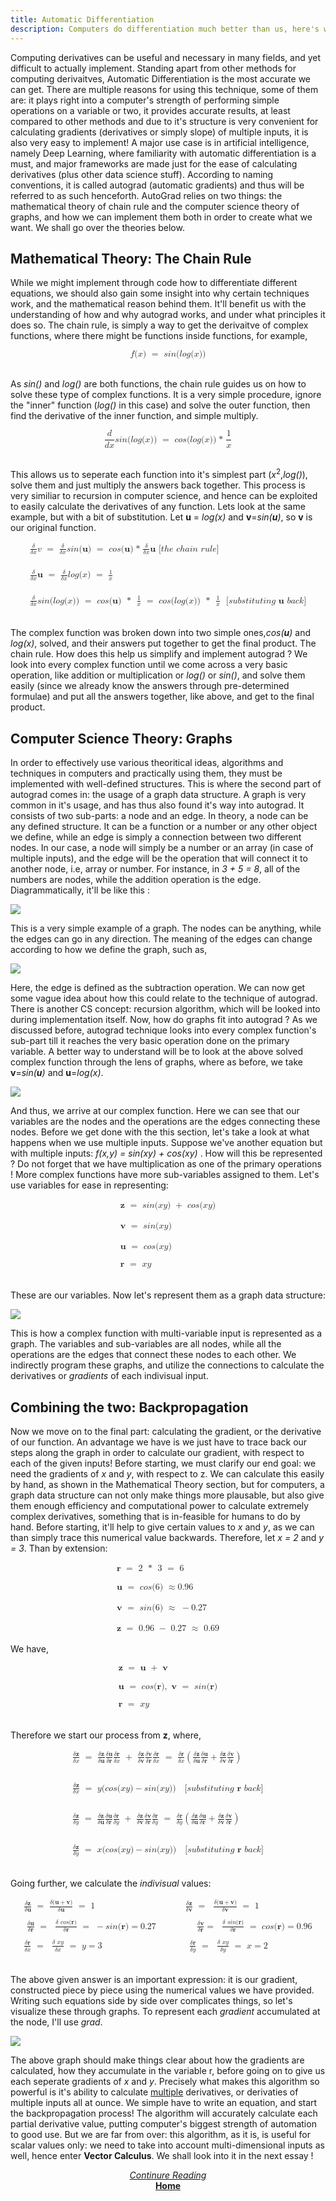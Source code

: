 ```yaml
---
title: Automatic Differentiation
description: Computers do differentiation much better than us, here's why
---
```


Computing derivatives can be useful and necessary in many fields, and yet difficult to actually implement. Standing apart from other methods for computing derivaitves, Automatic Differentiation is the most accurate we can get. There are multiple reasons for using this technique, some of them are: it plays right into a computer's strength of performing simple operations on a variable or two, it provides accurate results, at least compared to other methods and due to it's structure is very convenient for calculating gradients (derivatives or simply slope) of multiple inputs, it is also very easy to implement! A major use case is in artificial intelligence, namely Deep Learning, where familiarity with automatic differentiation is a must, and major frameworks are made just for the ease of calculating derivatives (plus other data science stuff). According to naming conventions, it is called autograd (automatic gradients) and thus will be referred to as such henceforth. AutoGrad relies on two things: the mathematical theory of chain rule and the computer science theory of graphs, and how we can implement them both in order to create what we want. We shall go over the theories below.

## Mathematical Theory: The Chain Rule

While we might implement through code how to differentiate different equations, we should also gain some insight into why certain techniques work, and the mathematical reason behind them. It'll benefit us with the understanding of how and why autograd works, and under what principles it does so. The chain rule, is simply a way to get the derivaitve of complex functions, where there might be functions inside functions, for example, 

<math display="block" class="tml-display" style="display:block math;"><mrow><mi>f</mi><mo form="prefix" stretchy="false">(</mo><mi>x</mi><mo form="postfix" stretchy="false">)</mo><mtext> </mtext><mo>=</mo><mtext> </mtext><mi>s</mi><mi>i</mi><mi>n</mi><mo form="prefix" stretchy="false">(</mo><mi>l</mi><mi>o</mi><mi>g</mi><mo form="prefix" stretchy="false">(</mo><mi>x</mi><mo form="postfix" stretchy="false">)</mo><mo form="postfix" stretchy="false">)</mo></mrow></math>
<br>

As *sin()* and *log()* are both functions, the chain rule guides us on how to solve these type of complex functions. It is a very simple procedure, ignore the "inner" function (*log()* in this case) and solve the outer function, then find the derivative of the inner function, and simple multiply.

<math display="block" class="tml-display" style="display:block math;"><mrow><mfrac><mi>d</mi><mrow><mi>d</mi><mi>x</mi></mrow></mfrac><mi>s</mi><mi>i</mi><mi>n</mi><mo form="prefix" stretchy="false">(</mo><mi>l</mi><mi>o</mi><mi>g</mi><mo form="prefix" stretchy="false">(</mo><mi>x</mi><mo form="postfix" stretchy="false">)</mo><mo form="postfix" stretchy="false">)</mo><mtext> </mtext><mo>=</mo><mtext> </mtext><mi>c</mi><mi>o</mi><mi>s</mi><mo form="prefix" stretchy="false">(</mo><mi>l</mi><mi>o</mi><mi>g</mi><mo form="prefix" stretchy="false">(</mo><mi>x</mi><mo form="postfix" stretchy="false">)</mo><mo form="postfix" stretchy="false">)</mo><mo>* </mo><mfrac><mn>1</mn><mi>x</mi></mfrac></mrow></math>
<br>

This allows us to seperate each function into it's simplest part (*x*<sup>2</sup>,*log()*), solve them and just multiply the answers back together. This process is very similiar to recursion in computer science, and hence can be exploited to easily calculate the derivatives of any function. Lets look at the same example, but with a bit of substitution. Let **u** = *log(x)* and **v**=*sin(**u**)*, so **v** is our original function. 

<math display="block" class="tml-display" style="display:block math;"><mtable columnalign="left"><mtr><mtd style="padding:0.5ex 0em 0.5ex 0em;text-align:-webkit-left;"><mrow><mfrac><mi>δ</mi><mrow><mi>δ</mi><mi>x</mi></mrow></mfrac><mi>v</mi><mtext> </mtext><mo>=</mo><mtext> </mtext><mfrac><mi>δ</mi><mrow><mi>δ</mi><mi>x</mi></mrow></mfrac><mi>s</mi><mi>i</mi><mi>n</mi><mo form="prefix" stretchy="false">(</mo><mi>𝐮</mi><mo form="postfix" stretchy="false">)</mo><mtext> </mtext><mo>=</mo><mtext> </mtext><mi>c</mi><mi>o</mi><mi>s</mi><mo form="prefix" stretchy="false">(</mo><mi>𝐮</mi><mo form="postfix" stretchy="false">)</mo><mo>* </mo><mfrac><mi>δ</mi><mrow><mi>δ</mi><mi>x</mi></mrow></mfrac><mi>𝐮</mi><mtext> </mtext><mo form="prefix" stretchy="false">[</mo><mi>t</mi><mi>h</mi><mi>e</mi><mtext> </mtext><mi>c</mi><mi>h</mi><mi>a</mi><mi>i</mi><mi>n</mi><mtext> </mtext><mi>r</mi><mi>u</mi><mi>l</mi><mi>e</mi><mo form="postfix" stretchy="false">]</mo></mrow></mtd></mtr><mtr><mtd style="padding:0.5ex 0em 0.5ex 0em;text-align:-webkit-left;"><mrow></mrow></mtd></mtr><mtr><mtd style="padding:0.5ex 0em 0.5ex 0em;text-align:-webkit-left;"><mrow></mrow></mtd></mtr><mtr><mtd style="padding:0.5ex 0em 0.5ex 0em;text-align:-webkit-left;"><mrow></mrow></mtd></mtr><mtr><mtd style="padding:0.5ex 0em 0.5ex 0em;text-align:-webkit-left;"><mrow><mfrac><mi>δ</mi><mrow><mi>δ</mi><mi>x</mi></mrow></mfrac><mi>𝐮</mi><mtext> </mtext><mo>=</mo><mtext> </mtext><mfrac><mi>δ</mi><mrow><mi>δ</mi><mi>x</mi></mrow></mfrac><mi>l</mi><mi>o</mi><mi>g</mi><mo form="prefix" stretchy="false">(</mo><mi>x</mi><mo form="postfix" stretchy="false">)</mo><mtext> </mtext><mo>=</mo><mtext> </mtext><mfrac><mn>1</mn><mi>x</mi></mfrac></mrow></mtd></mtr><mtr><mtd style="padding:0.5ex 0em 0.5ex 0em;text-align:-webkit-left;"><mrow></mrow></mtd></mtr><mtr><mtd style="padding:0.5ex 0em 0.5ex 0em;text-align:-webkit-left;"><mrow></mrow></mtd></mtr><mtr><mtd style="padding:0.5ex 0em 0.5ex 0em;text-align:-webkit-left;"><mrow></mrow></mtd></mtr><mtr><mtd style="padding:0.5ex 0em 0.5ex 0em;text-align:-webkit-left;"><mrow><mfrac><mi>δ</mi><mrow><mi>δ</mi><mi>x</mi></mrow></mfrac><mi>s</mi><mi>i</mi><mi>n</mi><mo form="prefix" stretchy="false">(</mo><mi>l</mi><mi>o</mi><mi>g</mi><mo form="prefix" stretchy="false">(</mo><mi>x</mi><mo form="postfix" stretchy="false">)</mo><mo form="postfix" stretchy="false">)</mo><mtext> </mtext><mo>=</mo><mtext> </mtext><mi>c</mi><mi>o</mi><mi>s</mi><mo form="prefix" stretchy="false">(</mo><mi>𝐮</mi><mo form="postfix" stretchy="false">)</mo><mtext> </mtext><mo>* </mo><mtext> </mtext><mfrac><mn>1</mn><mi>x</mi></mfrac><mtext> </mtext><mo>=</mo><mtext> </mtext><mi>c</mi><mi>o</mi><mi>s</mi><mo form="prefix" stretchy="false">(</mo><mi>l</mi><mi>o</mi><mi>g</mi><mo form="prefix" stretchy="false">(</mo><mi>x</mi><mo form="postfix" stretchy="false">)</mo><mo form="postfix" stretchy="false">)</mo><mtext> </mtext><mo>* </mo><mtext> </mtext><mfrac><mn>1</mn><mi>x</mi></mfrac><mtext> </mtext><mtext> </mtext><mo form="prefix" stretchy="false">[</mo><mi>s</mi><mi>u</mi><mi>b</mi><mi>s</mi><mi>t</mi><mi>i</mi><mi>t</mi><mi>u</mi><mi>t</mi><mi>i</mi><mi>n</mi><mi>g</mi><mtext> </mtext><mi>𝐮</mi><mtext> </mtext><mi>b</mi><mi>a</mi><mi>c</mi><mi>k</mi><mo form="postfix" stretchy="false">]</mo></mrow></mtd></mtr></mtable></math>
<br>

The complex function was broken down into two simple ones,*cos(**u**)* and *log(x)*, solved, and their answers put together to get the final product. The chain rule. How does this help us simplify and implement autograd ? We look into every complex function until we come across a very basic operation, like addition or multiplication or *log()* or *sin()*, and solve them easily (since we already know the answers through pre-determined formulae) and put all the answers together, like above, and get to the final product.

## Computer Science Theory: Graphs

In order to effectively use various theoritical ideas, algorithms  and techniques in computers and practically using them, they must be implemented with well-defined structures. This is where the second part of autograd comes in: the usage of a graph data structure. A graph is very common in it's usage, and has thus also found it's way into autograd. It consists of two sub-parts: a node and an edge. In theory, a node can be any defined structure. It can be a function or a number or any other object we define, while an edge is simply a connection between two different nodes. In our case, a node will simply be a number or an array (in case of multiple inputs), and the edge will be the operation that will connect it to another node, i.e, array or number. For instance, in *3 + 5 = 8*,  all of the numbers are nodes, while the addition operation is the edge. Diagrammatically, it'll be like this :

<img src='/media/pic1-AD.png'>

This is a very simple example of a graph. The nodes can be anything, while the edges can go in any direction. The meaning of the edges can change according to how we define the graph, such as,

<img src='/media/pic2-AD.png'>

Here, the edge is defined as the subtraction operation. We can now get some vague idea about how this could relate to the technique of autograd. There is another CS concept: recursion algorithm, which will be looked into during implementation itself. Now, how do graphs fit into autograd ? As we discussed before, autograd technique looks into every complex function's sub-part till it reaches the very basic operation done on the primary variable. A better way to understand will be to look at the above solved complex function through the lens of graphs, where as before, we take **v**=*sin(**u**)* and **u**=*log(x)*.

<img src='/media/pic3-AD.png'>

And thus, we arrive at our complex function. Here we can see that our variables are the nodes and the operations are the edges connecting these nodes. Before we get done with the this section, let's take a look at what happens when we use multiple inputs. Suppose we've another equation but with multiple inputs: *f(x,y) = sin(xy) + cos(xy)* . How will this be represented ? Do not forget that we have multiplication as one of the primary operations ! More complex functions have more sub-variables assigned to them. Let's use variables for ease in representing:

<math display="block" class="tml-display" style="display:block math;"><mtable columnalign="left"><mtr><mtd style="padding:0.5ex 0em 0.5ex 0em;text-align:-webkit-left;"><mrow><mi>𝐳</mi><mtext> </mtext><mo>=</mo><mtext> </mtext><mi>s</mi><mi>i</mi><mi>n</mi><mo form="prefix" stretchy="false">(</mo><mi>x</mi><mi>y</mi><mo form="postfix" stretchy="false">)</mo><mtext> </mtext><mo>+</mo><mtext> </mtext><mi>c</mi><mi>o</mi><mi>s</mi><mo form="prefix" stretchy="false">(</mo><mi>x</mi><mi>y</mi><mo form="postfix" stretchy="false">)</mo></mrow></mtd></mtr><mtr><mtd style="padding:0.5ex 0em 0.5ex 0em;text-align:-webkit-left;"><mrow></mrow></mtd></mtr><mtr><mtd style="padding:0.5ex 0em 0.5ex 0em;text-align:-webkit-left;"><mrow></mrow></mtd></mtr><mtr><mtd style="padding:0.5ex 0em 0.5ex 0em;text-align:-webkit-left;"><mrow><mi>𝐯</mi><mtext> </mtext><mo>=</mo><mtext> </mtext><mi>s</mi><mi>i</mi><mi>n</mi><mo form="prefix" stretchy="false">(</mo><mi>x</mi><mi>y</mi><mo form="postfix" stretchy="false">)</mo></mrow></mtd></mtr><mtr><mtd style="padding:0.5ex 0em 0.5ex 0em;text-align:-webkit-left;"><mrow></mrow></mtd></mtr><mtr><mtd style="padding:0.5ex 0em 0.5ex 0em;text-align:-webkit-left;"><mrow></mrow></mtd></mtr><mtr><mtd style="padding:0.5ex 0em 0.5ex 0em;text-align:-webkit-left;"><mrow><mi>𝐮</mi><mtext> </mtext><mo>=</mo><mtext> </mtext><mi>c</mi><mi>o</mi><mi>s</mi><mo form="prefix" stretchy="false">(</mo><mi>x</mi><mi>y</mi><mo form="postfix" stretchy="false">)</mo></mrow></mtd></mtr><mtr><mtd style="padding:0.5ex 0em 0.5ex 0em;text-align:-webkit-left;"><mrow></mrow></mtd></mtr><mtr><mtd style="padding:0.5ex 0em 0.5ex 0em;text-align:-webkit-left;"><mrow></mrow></mtd></mtr><mtr><mtd style="padding:0.5ex 0em 0.5ex 0em;text-align:-webkit-left;"><mrow><mi>𝐫</mi><mtext> </mtext><mo>=</mo><mtext> </mtext><mi>x</mi><mi>y</mi></mrow></mtd></mtr></mtable></math>
<br>

These are our variables. Now let's represent them as a graph data structure: 

<img src='/media/pic4-AD.png'>

This is how a complex function with multi-variable input is represented as a graph. The variables and sub-variables are all nodes, while all the operations are the edges that connect these nodes to each other. We indirectly program these graphs, and utilize the connections to calculate the derivatives or *gradients* of each indivisual input. 

## Combining the two: Backpropagation

Now we move on to the final part: calculating the gradient, or the derivative of our function. An advantage we have is we just have to trace back our steps along the graph in order to calculate our gradient, with respect to each of the given inputs! Before starting, we must clarify our end goal: we need the gradients of *x* and *y*, with respect to z. We can calculate this easily by hand, as shown in the Mathematical Theory section, but for computers, a graph data structure can not only make things more plausable, but also give them enough efficiency and computational power to calculate extremely complex derivatives, something that is in-feasible for humans to do by hand. Before starting, it'll help to give certain values to *x* and *y*, as we can than simply trace this numerical value backwards. Therefore, let *x = 2* and *y = 3*. Than by extension:

<math display="block" class="tml-display" style="display:block math;"><mtable columnalign="left"><mtr><mtd style="padding:0.5ex 0em 0.5ex 0em;text-align:-webkit-left;"><mrow><mi>𝐫</mi><mtext> </mtext><mo>=</mo><mtext> </mtext><mn>2</mn><mtext> </mtext><mo>* </mo><mtext> </mtext><mn>3</mn><mtext> </mtext><mo>=</mo><mtext> </mtext><mn>6</mn></mrow></mtd></mtr><mtr><mtd style="padding:0.5ex 0em 0.5ex 0em;text-align:-webkit-left;"><mrow></mrow></mtd></mtr><mtr><mtd style="padding:0.5ex 0em 0.5ex 0em;text-align:-webkit-left;"><mrow></mrow></mtd></mtr><mtr><mtd style="padding:0.5ex 0em 0.5ex 0em;text-align:-webkit-left;"><mrow><mi>𝐮</mi><mtext> </mtext><mo>=</mo><mtext> </mtext><mi>c</mi><mi>o</mi><mi>s</mi><mo form="prefix" stretchy="false">(</mo><mn>6</mn><mo form="postfix" stretchy="false">)</mo><mtext> </mtext><mo>≈</mo><mn>0.96</mn><mtext> </mtext></mrow></mtd></mtr><mtr><mtd style="padding:0.5ex 0em 0.5ex 0em;text-align:-webkit-left;"><mrow></mrow></mtd></mtr><mtr><mtd style="padding:0.5ex 0em 0.5ex 0em;text-align:-webkit-left;"><mrow></mrow></mtd></mtr><mtr><mtd style="padding:0.5ex 0em 0.5ex 0em;text-align:-webkit-left;"><mrow><mi>𝐯</mi><mtext> </mtext><mo>=</mo><mtext> </mtext><mi>s</mi><mi>i</mi><mi>n</mi><mo form="prefix" stretchy="false">(</mo><mn>6</mn><mo form="postfix" stretchy="false">)</mo><mtext> </mtext><mo>≈</mo><mtext> </mtext><mo>−</mo><mn>0.27</mn></mrow></mtd></mtr><mtr><mtd style="padding:0.5ex 0em 0.5ex 0em;text-align:-webkit-left;"><mrow></mrow></mtd></mtr><mtr><mtd style="padding:0.5ex 0em 0.5ex 0em;text-align:-webkit-left;"><mrow></mrow></mtd></mtr><mtr><mtd style="padding:0.5ex 0em 0.5ex 0em;text-align:-webkit-left;"><mrow><mi>𝐳</mi><mtext> </mtext><mo>=</mo><mtext> </mtext><mn>0.96</mn><mtext> </mtext><mo>−</mo><mtext> </mtext><mn>0.27</mn><mtext> </mtext><mo>≈</mo><mtext> </mtext><mn>0.69</mn></mrow></mtd></mtr></mtable></math>
<br>
We have,

<math display="block" class="tml-display" style="display:block math;"><mtable columnalign="left"><mtr><mtd style="padding:0.5ex 0em 0.5ex 0em;text-align:-webkit-left;"><mrow><mi>𝐳</mi><mtext> </mtext><mo>=</mo><mtext> </mtext><mi>𝐮</mi><mtext> </mtext><mo>+</mo><mtext> </mtext><mi>𝐯</mi></mrow></mtd></mtr><mtr><mtd style="padding:0.5ex 0em 0.5ex 0em;text-align:-webkit-left;"><mrow></mrow></mtd></mtr><mtr><mtd style="padding:0.5ex 0em 0.5ex 0em;text-align:-webkit-left;"><mrow></mrow></mtd></mtr><mtr><mtd style="padding:0.5ex 0em 0.5ex 0em;text-align:-webkit-left;"><mrow><mi>𝐮</mi><mtext> </mtext><mo>=</mo><mtext> </mtext><mi>c</mi><mi>o</mi><mi>s</mi><mo form="prefix" stretchy="false">(</mo><mi>𝐫</mi><mo form="postfix" stretchy="false">)</mo><mo separator="true">,</mo><mtext> </mtext><mi>𝐯</mi><mtext> </mtext><mo>=</mo><mtext> </mtext><mi>s</mi><mi>i</mi><mi>n</mi><mo form="prefix" stretchy="false">(</mo><mi>𝐫</mi><mo form="postfix" stretchy="false">)</mo></mrow></mtd></mtr><mtr><mtd style="padding:0.5ex 0em 0.5ex 0em;text-align:-webkit-left;"><mrow></mrow></mtd></mtr><mtr><mtd style="padding:0.5ex 0em 0.5ex 0em;text-align:-webkit-left;"><mrow></mrow></mtd></mtr><mtr><mtd style="padding:0.5ex 0em 0.5ex 0em;text-align:-webkit-left;"><mrow><mi>𝐫</mi><mtext> </mtext><mo>=</mo><mtext> </mtext><mi>x</mi><mi>y</mi></mrow></mtd></mtr></mtable></math>
<br>

Therefore we start our process from **z**, where, 

<math display="block" class="tml-display" style="display:block math;"><mtable columnalign="left"><mtr><mtd style="padding:0.5ex 0em 0.5ex 0em;text-align:-webkit-left;"><mrow><mfrac><mrow><mi>δ</mi><mi>𝐳</mi></mrow><mrow><mi>δ</mi><mi>x</mi></mrow></mfrac><mtext> </mtext><mo>=</mo><mtext> </mtext><mfrac><mrow><mi>δ</mi><mi>𝐳</mi></mrow><mrow><mi>δ</mi><mi>𝐮</mi></mrow></mfrac><mfrac><mrow><mi>δ</mi><mi>𝐮</mi></mrow><mrow><mi>δ</mi><mi>𝐫</mi></mrow></mfrac><mfrac><mrow><mi>δ</mi><mi>𝐫</mi></mrow><mrow><mi>δ</mi><mi>x</mi></mrow></mfrac><mtext> </mtext><mo>+</mo><mtext> </mtext><mfrac><mrow><mi>δ</mi><mi>𝐳</mi></mrow><mrow><mi>δ</mi><mi>𝐯</mi></mrow></mfrac><mfrac><mrow><mi>δ</mi><mi>𝐯</mi></mrow><mrow><mi>δ</mi><mi>𝐫</mi></mrow></mfrac><mfrac><mrow><mi>δ</mi><mi>𝐫</mi></mrow><mrow><mi>δ</mi><mi>x</mi></mrow></mfrac><mtext> </mtext><mo>=</mo><mtext> </mtext><mfrac><mrow><mi>δ</mi><mi>𝐫</mi></mrow><mrow><mi>δ</mi><mi>x</mi></mrow></mfrac><mrow><mo fence="true" form="prefix">(</mo><mfrac><mrow><mi>δ</mi><mi>𝐳</mi></mrow><mrow><mi>δ</mi><mi>𝐮</mi></mrow></mfrac><mfrac><mrow><mi>δ</mi><mi>𝐮</mi></mrow><mrow><mi>δ</mi><mi>𝐫</mi></mrow></mfrac><mo>+</mo><mfrac><mrow><mi>δ</mi><mi>𝐳</mi></mrow><mrow><mi>δ</mi><mi>𝐯</mi></mrow></mfrac><mfrac><mrow><mi>δ</mi><mi>𝐯</mi></mrow><mrow><mi>δ</mi><mi>𝐫</mi></mrow></mfrac><mo fence="true" form="postfix">)</mo></mrow></mrow></mtd></mtr><mtr><mtd style="padding:0.5ex 0em 0.5ex 0em;text-align:-webkit-left;"><mrow></mrow></mtd></mtr><mtr><mtd style="padding:0.5ex 0em 0.5ex 0em;text-align:-webkit-left;"><mrow></mrow></mtd></mtr><mtr><mtd style="padding:0.5ex 0em 0.5ex 0em;text-align:-webkit-left;"><mrow></mrow></mtd></mtr><mtr><mtd style="padding:0.5ex 0em 0.5ex 0em;text-align:-webkit-left;"><mrow></mrow></mtd></mtr><mtr><mtd style="padding:0.5ex 0em 0.5ex 0em;text-align:-webkit-left;"><mrow><mfrac><mrow><mi>δ</mi><mi>𝐳</mi></mrow><mrow><mi>δ</mi><mi>x</mi></mrow></mfrac><mtext> </mtext><mo>=</mo><mtext> </mtext><mi>y</mi><mo form="prefix" stretchy="false">(</mo><mi>c</mi><mi>o</mi><mi>s</mi><mo form="prefix" stretchy="false">(</mo><mi>x</mi><mi>y</mi><mo form="postfix" stretchy="false">)</mo><mo>−</mo><mi>s</mi><mi>i</mi><mi>n</mi><mo form="prefix" stretchy="false">(</mo><mi>x</mi><mi>y</mi><mo form="postfix" stretchy="false">)</mo><mo form="postfix" stretchy="false">)</mo><mtext> </mtext><mtext> </mtext><mtext> </mtext><mo form="prefix" stretchy="false">[</mo><mi>s</mi><mi>u</mi><mi>b</mi><mi>s</mi><mi>t</mi><mi>i</mi><mi>t</mi><mi>u</mi><mi>t</mi><mi>i</mi><mi>n</mi><mi>g</mi><mtext> </mtext><mi>𝐫</mi><mtext> </mtext><mi>b</mi><mi>a</mi><mi>c</mi><mi>k</mi><mo form="postfix" stretchy="false">]</mo></mrow></mtd></mtr><mtr><mtd style="padding:0.5ex 0em 0.5ex 0em;text-align:-webkit-left;"><mrow></mrow></mtd></mtr><mtr><mtd style="padding:0.5ex 0em 0.5ex 0em;text-align:-webkit-left;"><mrow></mrow></mtd></mtr><mtr><mtd style="padding:0.5ex 0em 0.5ex 0em;text-align:-webkit-left;"><mrow></mrow></mtd></mtr><mtr><mtd style="padding:0.5ex 0em 0.5ex 0em;text-align:-webkit-left;"><mrow></mrow></mtd></mtr><mtr><mtd style="padding:0.5ex 0em 0.5ex 0em;text-align:-webkit-left;"><mrow><mfrac><mrow><mi>δ</mi><mi>𝐳</mi></mrow><mrow><mi>δ</mi><mi>y</mi></mrow></mfrac><mtext> </mtext><mo>=</mo><mtext> </mtext><mfrac><mrow><mi>δ</mi><mi>𝐳</mi></mrow><mrow><mi>δ</mi><mi>𝐮</mi></mrow></mfrac><mfrac><mrow><mi>δ</mi><mi>𝐮</mi></mrow><mrow><mi>δ</mi><mi>𝐫</mi></mrow></mfrac><mfrac><mrow><mi>δ</mi><mi>𝐫</mi></mrow><mrow><mi>δ</mi><mi>y</mi></mrow></mfrac><mtext> </mtext><mo>+</mo><mtext> </mtext><mfrac><mrow><mi>δ</mi><mi>𝐳</mi></mrow><mrow><mi>δ</mi><mi>𝐯</mi></mrow></mfrac><mfrac><mrow><mi>δ</mi><mi>𝐯</mi></mrow><mrow><mi>δ</mi><mi>𝐫</mi></mrow></mfrac><mfrac><mrow><mi>δ</mi><mi>𝐫</mi></mrow><mrow><mi>δ</mi><mi>y</mi></mrow></mfrac><mtext> </mtext><mo>=</mo><mtext> </mtext><mfrac><mrow><mi>δ</mi><mi>𝐫</mi></mrow><mrow><mi>δ</mi><mi>y</mi></mrow></mfrac><mrow><mo fence="true" form="prefix">(</mo><mfrac><mrow><mi>δ</mi><mi>𝐳</mi></mrow><mrow><mi>δ</mi><mi>𝐮</mi></mrow></mfrac><mfrac><mrow><mi>δ</mi><mi>𝐮</mi></mrow><mrow><mi>δ</mi><mi>𝐫</mi></mrow></mfrac><mo>+</mo><mfrac><mrow><mi>δ</mi><mi>𝐳</mi></mrow><mrow><mi>δ</mi><mi>𝐯</mi></mrow></mfrac><mfrac><mrow><mi>δ</mi><mi>𝐯</mi></mrow><mrow><mi>δ</mi><mi>𝐫</mi></mrow></mfrac><mo fence="true" form="postfix">)</mo></mrow></mrow></mtd></mtr><mtr><mtd style="padding:0.5ex 0em 0.5ex 0em;text-align:-webkit-left;"><mrow></mrow></mtd></mtr><mtr><mtd style="padding:0.5ex 0em 0.5ex 0em;text-align:-webkit-left;"><mrow></mrow></mtd></mtr><mtr><mtd style="padding:0.5ex 0em 0.5ex 0em;text-align:-webkit-left;"><mrow></mrow></mtd></mtr><mtr><mtd style="padding:0.5ex 0em 0.5ex 0em;text-align:-webkit-left;"><mrow></mrow></mtd></mtr><mtr><mtd style="padding:0.5ex 0em 0.5ex 0em;text-align:-webkit-left;"><mrow><mfrac><mrow><mi>δ</mi><mi>𝐳</mi></mrow><mrow><mi>δ</mi><mi>y</mi></mrow></mfrac><mtext> </mtext><mo>=</mo><mtext> </mtext><mi>x</mi><mo form="prefix" stretchy="false">(</mo><mi>c</mi><mi>o</mi><mi>s</mi><mo form="prefix" stretchy="false">(</mo><mi>x</mi><mi>y</mi><mo form="postfix" stretchy="false">)</mo><mo>−</mo><mi>s</mi><mi>i</mi><mi>n</mi><mo form="prefix" stretchy="false">(</mo><mi>x</mi><mi>y</mi><mo form="postfix" stretchy="false">)</mo><mo form="postfix" stretchy="false">)</mo><mtext> </mtext><mtext> </mtext><mtext> </mtext><mo form="prefix" stretchy="false">[</mo><mi>s</mi><mi>u</mi><mi>b</mi><mi>s</mi><mi>t</mi><mi>i</mi><mi>t</mi><mi>u</mi><mi>t</mi><mi>i</mi><mi>n</mi><mi>g</mi><mtext> </mtext><mi>𝐫</mi><mtext> </mtext><mi>b</mi><mi>a</mi><mi>c</mi><mi>k</mi><mo form="postfix" stretchy="false">]</mo></mrow></mtd></mtr></mtable></math>
<br>

Going further, we calculate the *indivisual* values: 

<math display="block" class="tml-display" style="display:block math;"><mtable columnalign="left"><mtr><mtd style="padding:0.5ex 0em 0.5ex 0em;text-align:-webkit-left;"><mrow><mfrac><mrow><mi>δ</mi><mi>𝐳</mi></mrow><mrow><mi>δ</mi><mi>𝐮</mi></mrow></mfrac><mtext> </mtext><mo>=</mo><mtext> </mtext><mfrac><mrow><mi>δ</mi><mo form="prefix" stretchy="false">(</mo><mi>𝐮</mi><mo>+</mo><mi>𝐯</mi><mo form="postfix" stretchy="false">)</mo></mrow><mrow><mi>δ</mi><mi>𝐮</mi></mrow></mfrac><mtext> </mtext><mo>=</mo><mtext> </mtext><mn>1</mn><mtext> </mtext><mtext> </mtext><mtext> </mtext><mtext> </mtext><mtext> </mtext><mtext> </mtext><mtext> </mtext><mtext> </mtext><mtext> </mtext><mtext> </mtext><mtext> </mtext><mtext> </mtext><mtext> </mtext><mtext> </mtext><mtext> </mtext><mtext> </mtext><mtext> </mtext><mtext> </mtext><mtext> </mtext><mtext> </mtext><mtext> </mtext><mtext> </mtext><mtext> </mtext><mtext> </mtext><mtext> </mtext><mtext> </mtext><mtext> </mtext><mtext> </mtext><mtext> </mtext><mtext> </mtext><mtext> </mtext><mfrac><mrow><mi>δ</mi><mi>𝐳</mi></mrow><mrow><mi>δ</mi><mi>𝐯</mi></mrow></mfrac><mtext> </mtext><mo>=</mo><mtext> </mtext><mtext> </mtext><mfrac><mrow><mi>δ</mi><mo form="prefix" stretchy="false">(</mo><mi>𝐮</mi><mo>+</mo><mi>𝐯</mi><mo form="postfix" stretchy="false">)</mo></mrow><mrow><mi>δ</mi><mi>𝐯</mi></mrow></mfrac><mtext> </mtext><mo>=</mo><mtext> </mtext><mn>1</mn></mrow></mtd></mtr><mtr><mtd style="padding:0.5ex 0em 0.5ex 0em;text-align:-webkit-left;"><mrow></mrow></mtd></mtr><mtr><mtd style="padding:0.5ex 0em 0.5ex 0em;text-align:-webkit-left;"><mrow><mtext> </mtext><mfrac><mrow><mi>δ</mi><mi>𝐮</mi></mrow><mrow><mi>δ</mi><mi>𝐫</mi></mrow></mfrac><mtext> </mtext><mo>=</mo><mtext> </mtext><mtext> </mtext><mfrac><mrow><mi>δ</mi><mtext> </mtext><mi>c</mi><mi>o</mi><mi>s</mi><mo form="prefix" stretchy="false">(</mo><mi>𝐫</mi><mo form="postfix" stretchy="false">)</mo></mrow><mrow><mi>δ</mi><mi>𝐫</mi></mrow></mfrac><mtext> </mtext><mo>=</mo><mtext> </mtext><mo>−</mo><mi>s</mi><mi>i</mi><mi>n</mi><mo form="prefix" stretchy="false">(</mo><mi>𝐫</mi><mo form="postfix" stretchy="false">)</mo><mo>=</mo><mn>0.27</mn><mtext> </mtext><mtext> </mtext><mtext> </mtext><mtext> </mtext><mtext> </mtext><mtext> </mtext><mtext> </mtext><mtext> </mtext><mtext> </mtext><mtext> </mtext><mtext> </mtext><mtext> </mtext><mtext> </mtext><mtext> </mtext><mfrac><mrow><mi>δ</mi><mi>𝐯</mi></mrow><mrow><mi>δ</mi><mi>𝐫</mi></mrow></mfrac><mo>=</mo><mtext> </mtext><mtext> </mtext><mfrac><mrow><mi>δ</mi><mtext> </mtext><mi>s</mi><mi>i</mi><mi>n</mi><mo form="prefix" stretchy="false">(</mo><mi>𝐫</mi><mo form="postfix" stretchy="false">)</mo></mrow><mrow><mi>δ</mi><mi>𝐫</mi></mrow></mfrac><mtext> </mtext><mo>=</mo><mtext> </mtext><mi>c</mi><mi>o</mi><mi>s</mi><mo form="prefix" stretchy="false">(</mo><mi>𝐫</mi><mo form="postfix" stretchy="false">)</mo><mo>=</mo><mn>0.96</mn></mrow></mtd></mtr><mtr><mtd style="padding:0.5ex 0em 0.5ex 0em;text-align:-webkit-left;"><mrow></mrow></mtd></mtr><mtr><mtd style="padding:0.5ex 0em 0.5ex 0em;text-align:-webkit-left;"><mrow><mfrac><mrow><mi>δ</mi><mi>𝐫</mi></mrow><mrow><mi>δ</mi><mi>x</mi></mrow></mfrac><mtext> </mtext><mo>=</mo><mtext> </mtext><mtext> </mtext><mfrac><mrow><mi>δ</mi><mtext> </mtext><mi>x</mi><mi>y</mi></mrow><mrow><mi>δ</mi><mi>x</mi></mrow></mfrac><mtext> </mtext><mo>=</mo><mtext> </mtext><mi>y</mi><mo>=</mo><mn>3</mn><mtext> </mtext><mtext> </mtext><mtext> </mtext><mtext> </mtext><mtext> </mtext><mtext> </mtext><mtext> </mtext><mtext> </mtext><mtext> </mtext><mtext> </mtext><mtext> </mtext><mtext> </mtext><mtext> </mtext><mtext> </mtext><mtext> </mtext><mtext> </mtext><mtext> </mtext><mtext> </mtext><mtext> </mtext><mtext> </mtext><mtext> </mtext><mtext> </mtext><mtext> </mtext><mtext> </mtext><mtext> </mtext><mtext> </mtext><mtext> </mtext><mtext> </mtext><mtext> </mtext><mtext> </mtext><mfrac><mrow><mi>δ</mi><mi>𝐫</mi></mrow><mrow><mi>δ</mi><mi>y</mi></mrow></mfrac><mtext> </mtext><mo>=</mo><mtext> </mtext><mtext> </mtext><mfrac><mrow><mi>δ</mi><mtext> </mtext><mi>x</mi><mi>y</mi></mrow><mrow><mi>δ</mi><mi>y</mi></mrow></mfrac><mtext> </mtext><mo>=</mo><mtext> </mtext><mi>x</mi><mo>=</mo><mn>2</mn></mrow></mtd></mtr></mtable></math>
<br>

The above given answer is an important expression: it is our gradient, constructed piece by piece using the numerical values we have provided. Writing such equations side by side over complicates things, so let's visualize these through graphs. To represent each *gradient* accumulated at the node, I'll use *grad*.

<img src='/media/pic5-AD.png'>

The above graph should make things clear about how the gradients are calculated, how they accumulate in the variable r, before going on to give us each seperate gradients of *x* and *y*. Precisely what makes this algorithm so powerful is it's ability to calculate <u>multiple</u> derivatives, or derivaties of multiple inputs all at ounce. We simple have to write an equation, and start the backpropagation process! The algorithm will accurately calculate each partial derivative value, putting computer's biggest strength of automation to good use. But we are far from over: this algorithm, as it is, is useful for scalar values only: we need to take into account multi-dimensional inputs as well, hence enter **Vector Calculus**. We shall look into it in the next essay !

<p style="text-align: center;">
<i><a href="/blog/autograd2/">Continure Reading</a></i>
<br>
<strong><a href='/'>Home</a></strong>
</p>
